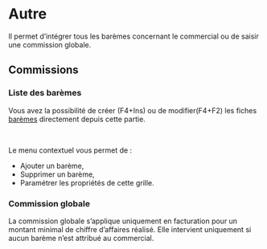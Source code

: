# Autre

Il permet d’intégrer tous les barèmes concernant le commercial ou de 
 saisir une commission globale.


## 


## Commissions


### Liste des barèmes


Vous avez la possibilité de créer (F4+Ins) ou de modifier(F4+F2) les 
 fiches [barèmes](../3/Bareme.md) directement 
 depuis cette partie.


 


Le menu contextuel vous permet de :


* Ajouter un barème,
* Supprimer un barème,
* Paramétrer les 
 propriétés de cette grille.


### Commission globale


La commission globale s’applique uniquement en facturation pour un montant 
 minimal de chiffre d’affaires réalisé. Elle intervient uniquement si aucun 
 barème n’est attribué au commercial.


